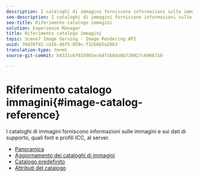 ```yaml
---
description: I cataloghi di immagini forniscono informazioni sulle immagini e sui dati di supporto, quali font e profili ICC, al server.
seo-description: I cataloghi di immagini forniscono informazioni sulle immagini e sui dati di supporto, quali font e profili ICC, al server.
seo-title: Riferimento catalogo immagini
solution: Experience Manager
title: Riferimento catalogo immagini
topic: Scene7 Image Serving - Image Rendering API
uuid: 39d39f42-cd1b-46f5-859c-f32b6b5a20b3
translation-type: tm+mt
source-git-commit: b4331c6f033903ec64f168da0b739927c6066710

---
```



# Riferimento catalogo immagini{#image-catalog-reference}

I cataloghi di immagini forniscono informazioni sulle immagini e sui dati di supporto, quali font e profili ICC, al server.

* [Panoramica](/help/aem-is-ir-api/is-api/image-catalog/image-serving-api-ref/c-image-catalog-reference/c-overview/c-overview.md)
* [Aggiornamento dei cataloghi di immagini](/help/aem-is-ir-api/is-api/image-catalog/image-serving-api-ref/c-image-catalog-reference/c-overview/c-updating-image-catalogs.md)
* [Catalogo predefinito](/help/aem-is-ir-api/is-api/image-catalog/image-serving-api-ref/c-image-catalog-reference/c-overview/c-default-catalog.md)
* [Attributi del catalogo](/help/aem-is-ir-api/is-api/image-catalog/image-serving-api-ref/c-image-catalog-reference/c-overview/c-catalog-attributes/c-catalog-attributes.md)
